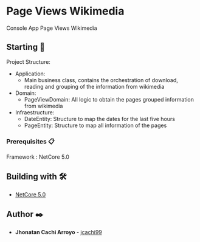 # Page Views Wikimedia

 Console App Page Views Wikimedia

## Starting 🚀

Project Structure:
  - Application:
    - Main business class, contains the orchestration of download, reading and grouping of the information from wikimedia
  - Domain:
    - PageViewDomain: All logic to obtain the pages grouped information from wikimedia
  - Infraestructure: 
    - DateEntity: Structure to map the dates for the last five hours
    - PageEntity: Structure to map all information of the pages

### Prerequisites 📋

Framework : NetCore 5.0

## Building with 🛠️

* [NetCore 5.0](https://dotnet.microsoft.com/download/dotnet-core/5.0)

## Author ✒️

* **Jhonatan Cachi Arroyo**  - [jcachi99](https://github.com/jcachi99)
